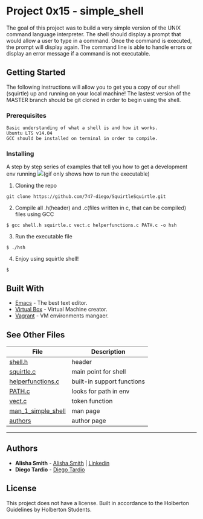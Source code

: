 # Project 0x15 - simple_shell

The goal of this project was to build a very simple version of the UNIX command language interpreter. The shell should display a prompt that would allow a user to type in a command. Once the command is executed, the prompt will display again. The command line is able to handle errors or display an error message if a command is not executable.

## Getting Started

The following instructions will allow you to get you a copy of our shell (squirtle) up and running on your local machine! The lastest version of the MASTER branch should be git cloned in order to begin using the shell.

### Prerequisites
```
Basic understanding of what a shell is and how it works.
Ubuntu LTS v14.04
GCC should be installed on terminal in order to compile.
```

### Installing

A step by step series of examples that tell you how to get a development env running
![](shell.gif)(gif only shows how to run the executable)

1. Cloning the repo

```
git clone https://github.com/747-diego/SquirtleSquirtle.git
```

2. Compile all .h(header) and .c(files written in c, that can be compiled) files using GCC

```
$ gcc shell.h squirtle.c vect.c helperfunctions.c PATH.c -o hsh
```

3. Run the executable file
```
$ ./hsh
```

4. Enjoy using squirtle shell!

```
$
```

## Built With

* [Emacs](https://www.gnu.org/software/emacs/) - The best text editor.
* [Virtual Box](https://www.virtualbox.org) - Virtual Machine creator.
* [Vagrant](https://www.vagrantup.com) - VM environments mangaer.

## See Other Files

File|Description
---|---
[shell.h](./shell.h)|header
[squirtle.c](./squirtle.c)|main point for shell
[helperfunctions.c](./helperfunctions.c)|built-in support functions
[PATH.c](./PATH.c)|looks for path in env
[vect.c](./vect.c)|token function
[man_1_simple_shell](./man_1_simple_shell)|man page
[authors](./authors)|author page

---
## Authors

* **Alisha Smith** - [Alisha Smith](https://github.com/alishabelle) | [Linkedin](https://www.linkedin.com/in/alishabelle)
* **Diego Tardio** - [Diego Tardio](https://github.com/747-diego)

## License

This project does not have a license. Built in accordance to the Holberton Guidelines by Holberton Students.
